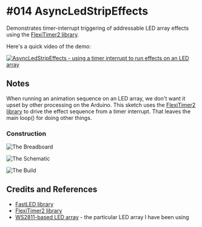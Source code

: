 # #014 AsyncLedStripEffects

Demonstrates timer-interrupt triggering of addressable LED array effects using the [FlexiTimer2 library](https://github.com/wimleers/flexitimer2).

Here's a quick video of the demo:

[![AsyncLedStripEffects - using a timer interrupt to run effects on an LED array](https://img.youtube.com/vi/oE8yIUtl858/0.jpg)](https://www.youtube.com/watch?v=oE8yIUtl858)


## Notes

When running an animation sequence on an LED array, we don't want it upset by other processing on the Arduino.
This sketch uses the [FlexiTimer2 library](https://github.com/wimleers/flexitimer2) to drive the effect sequence from a timer interrupt.
That leaves the main loop() for doing other things.

### Construction

![The Breadboard](.././assets/LEDArrayDemos_bb.jpg?raw=true)

![The Schematic](.././assets/LEDArrayDemos_schematic.jpg?raw=true)

![The Build](.././assets/LEDArrayDemos_build.jpg?raw=true)

## Credits and References

* [FastLED library](http://fastled.io)
* [FlexiTimer2 library](https://github.com/wimleers/flexitimer2)
* [WS2811-based LED array](https://www.aliexpress.com/item/IP68-12mm-WS2811-as-WS2801-led-pixel-module-IP68-waterproof-DC5V-full-color-RGB-50pcs-a/1932649085.html) - the particular LED array I have been using
